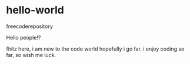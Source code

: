 # hello-world
freecoderepository

Hello people!?

fhitz here, i am new to the code world hopefully i go far.
i enjoy coding so far, so wish me luck.
